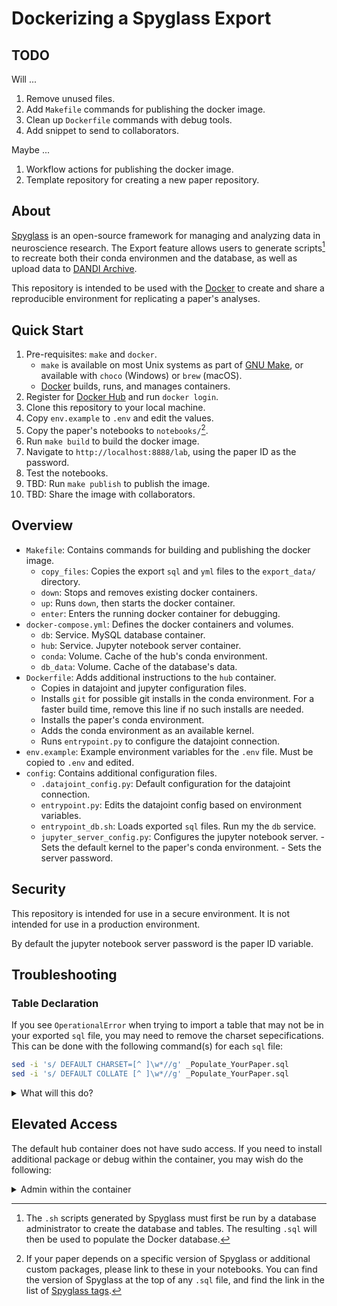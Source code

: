 # Dockerizing a Spyglass Export

## TODO

Will ...

1. Remove unused files.
1. Add `Makefile` commands for publishing the docker image.
1. Clean up `Dockerfile` commands with debug tools.
1. Add snippet to send to collaborators.

Maybe ...

1. Workflow actions for publishing the docker image.
1. Template repository for creating a new paper repository.

## About

[Spyglass](lorenfranklab.github.io/spyglass/) is an open-source framework for
managing and analyzing data in neuroscience research. The Export feature allows
users to generate scripts[^1] to recreate both their conda environmen and the
database, as well as upload data to [DANDI Archive](https://dandiarchive.org/).

[^1]: The `.sh` scripts generated by Spyglass must first be run by a database
    administrator to create the database and tables. The resulting `.sql` will
    then be used to populate the Docker database.

This repository is intended to be used with the
[Docker](https://www.docker.com/) to create and share a reproducible
environment for replicating a paper's analyses.

## Quick Start

1. Pre-requisites: `make` and `docker`.
    - `make` is available on most Unix systems as part of
    [GNU Make](https://www.gnu.org/software/make/), or available with
    `choco` (Windows) or `brew` (macOS).
    - [Docker](https://docs.docker.com/get-docker/) builds, runs, and manages
    containers.
1. Register for [Docker Hub](https://hub.docker.com/signup) and run
    `docker login`.
1. Clone this repository to your local machine.
1. Copy `env.example` to `.env` and edit the values.
1. Copy the paper's notebooks to `notebooks/`[^2].
1. Run `make build` to build the docker image.
1. Navigate to `http://localhost:8888/lab`, using the paper ID as the password.
1. Test the notebooks.
1. TBD: Run `make publish` to publish the image.
1. TBD: Share the image with collaborators.

[^2]: If your paper depends on a specific version of Spyglass or additional
    custom packages, please link to these in your notebooks. You can find the
    version of Spyglass at the top of any `.sql` file, and find the link in the
    list of [Spyglass tags](https://github.com/LorenFrankLab/spyglass/tags).

## Overview

- `Makefile`: Contains commands for building and publishing the docker image.
  - `copy_files`: Copies the export `sql` and `yml` files to the
    `export_data/` directory.
  - `down`: Stops and removes existing docker containers.
  - `up`: Runs `down`, then starts the docker container.
  - `enter`: Enters the running docker container for debugging.
- `docker-compose.yml`: Defines the docker containers and volumes.
  - `db`: Service. MySQL database container.
  - `hub`: Service. Jupyter notebook server container.
  - `conda`: Volume. Cache of the hub's conda environment.
  - `db_data`: Volume. Cache of the database's data.
- `Dockerfile`: Adds additional instructions to the `hub` container.
  - Copies in datajoint and jupyter configuration files.
  - Installs `git` for possible git installs in the conda environment. For a
    faster build time, remove this line if no such installs are needed.
  - Installs the paper's conda environment.
  - Adds the conda environment as an available kernel.
  - Runs `entrypoint.py` to configure the datajoint connection.
- `env.example`: Example environment variables for the `.env` file. Must be
  copied to `.env` and edited.
- `config`: Contains additional configuration files.
  - `.datajoint_config.py`: Default configuration for the datajoint connection.
  - `entrypoint.py`: Edits the datajoint config based on environment variables.
  - `entrypoint_db.sh`: Loads exported `sql` files. Run my the `db` service.
  - `jupyter_server_config.py`: Configures the jupyter notebook server.
        - Sets the default kernel to the paper's conda environment.
        - Sets the server password.

## Security

This repository is intended for use in a secure environment. It is not intended
for use in a production environment.

By default the jupyter notebook server password is the paper ID variable.

## Troubleshooting

### Table Declaration

If you see `OperationalError` when trying to import a table that may not be
in your exported `sql` file, you may need to remove the charset sepecifications.
This can be done with the following command(s) for each `sql` file:

```bash
sed -i 's/ DEFAULT CHARSET=[^ ]\w*//g' _Populate_YourPaper.sql
sed -i 's/ DEFAULT COLLATE [^ ]\w*//g' _Populate_YourPaper.sql
```

<details><summary>What will this do?</summary>

These `sed` commands remove encoding specifications from the `sql` file(s).

```sql
CREATE TABLE your_table (
    ...
) ENGINE=InnoDB DEFAULT CHARSET=latin1 COLLATE swedish_latin=ci COMMENT='X';
```

Will become:

```sql
CREATE TABLE your_table (
    ...
) ENGINE=InnoDB COMMENT='X';
```

The line with `ENGINE=InnoDB` should always end in `;`. It may or may not have
a `COMMENT` field.

</details>

## Elevated Access

The default hub container does not have sudo access. If you need to install
additional package or debug within the container, you may wish do the following:

<details><summary>Admin within the container</summary>

Add sudo for the default user, mysql credentials to the `Dockerfile`, and add
`mysql-client` to allow command line access to the database.

```Dockerfile
USER root

# Allow sudo
RUN echo "jovyan:jovyanpassword" | chpasswd
RUN echo "jovyan ALL=(ALL) NOPASSWD:ALL" > /etc/sudoers.d/jovyan
# Add mysql credentials - Vars must also be added to docker-compose.yml
ARG MYSQL_HOST
ARG MYSQL_USER
ARG MYSQL_ROOT_PASSWORD
# Add default mysql credentials
RUN echo -e "\
[client]\n\
host=${MYSQL_HOST}\n\
user=${MYSQL_USER}\n\
password=${MYSQL_ROOT_PASSWORD}\n\n\
[mysqld]\n\
character-set-server = latin1\n\
collation-server = latin1_swedish_ci" > ${HOME}/.my.cnf
RUN apt update && apt install mysql-client -y

USER ${NB_UID}
```

Each `ARG` item must also be added to the `docker-compose.yml` file under the
`hub` service:

```yaml
    build:
      context: .
      dockerfile: Dockerfile
      args:
        MYSQL_HOST: db
        MYSQL_USER: root
        MYSQL_ROOT_PASSWORD: ${MYSQL_ROOT_PASSWORD}
```

And add `GRANT_SUDO=yes` to the `.env` file.

</details>
